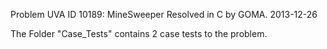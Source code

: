 Problem UVA ID 10189: MineSweeper
Resolved in C by GOMA.
2013-12-26 

The Folder "Case_Tests" contains 2 case tests to the problem.
